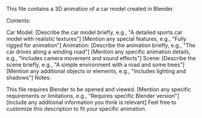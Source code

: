 This file contains a 3D animation of a car model created in Blender.

Contents:

Car Model:
[Describe the car model briefly, e.g., "A detailed sports car model with realistic textures"]
[Mention any special features, e.g., "Fully rigged for animation"]
Animation:
[Describe the animation briefly, e.g., "The car drives along a winding road"]
[Mention any specific animation details, e.g., "Includes camera movement and sound effects"]
Scene:
[Describe the scene briefly, e.g., "A simple environment with a road and some trees"]
[Mention any additional objects or elements, e.g., "Includes lighting and shadows"]
Notes:

This file requires Blender to be opened and viewed.
[Mention any specific requirements or limitations, e.g., "Requires specific Blender version"]
[Include any additional information you think is relevant]
Feel free to customize this description to fit your specific animation.
